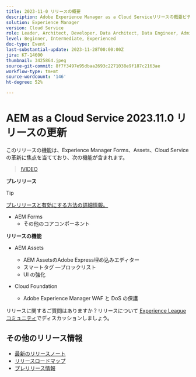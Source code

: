 ```yaml
---
title: 2023-11-0 リリースの概要
description: Adobe Experience Manager as a Cloud Serviceリリースの概要ビデオ2023.11.0( このリリースでは、Experience Manager Forms、アセット、Cloud Serviceに焦点を当てた機能 )
solution: Experience Manager
version: Cloud Service
role: Leader, Architect, Developer, Data Architect, Data Engineer, Admin, User
level: Beginner, Intermediate, Experienced
doc-type: Event
last-substantial-update: 2023-11-28T00:00:00Z
jira: KT-14600
thumbnail: 3425864.jpeg
source-git-commit: 8f7f3497e95dbaa2693c2271038e9f187c2163ae
workflow-type: tm+mt
source-wordcount: '146'
ht-degree: 52%

---
```


# AEM as a Cloud Service 2023.11.0 リリースの更新

このリリースの機能は、Experience Manager Forms、Assets、Cloud Serviceの革新に焦点を当てており、次の機能が含まれます。

>[!VIDEO](https://video.tv.adobe.com/v/3425864/?learn=on)

**プレリリース**

>[!TIP]
>
>[プレリリースと有効にする方法の詳細情報。](https://experienceleague.adobe.com/docs/experience-manager-cloud-service/content/release-notes/prerelease.html?lang=ja)

* AEM Forms
   * その他のコアコンポーネント

**リリースの機能**

* AEM Assets
   * AEM AssetsのAdobe Express埋め込みエディター
   * スマートタグ —ブロックリスト
   * UI の強化

* Cloud Foundation
   * Adobe Experience Manager WAF と DoS の保護

リリースに関するご質問はありますか？リリースについて [Experience League コミュニティ](https://adobe.ly/3uBHk1D)でディスカッションしましょう。

## その他のリリース情報

* [最新のリリースノート](https://experienceleague.adobe.com/docs/experience-manager-cloud-service/content/release-notes/home.html?lang=ja)
* [リリースロードマップ](https://experienceleague.adobe.com/docs/experience-manager-release-information/aem-release-updates/update-releases-roadmap.html?lang=ja)
* [プレリリース情報](https://experienceleague.adobe.com/docs/experience-manager-cloud-service/content/release-notes/prerelease.html?lang=ja)